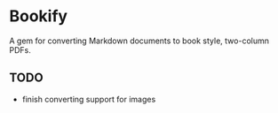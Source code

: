 # Bookify
A gem for converting Markdown documents to book style, two-column PDFs.

## TODO
* finish converting support for images
